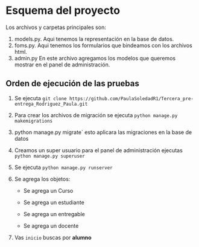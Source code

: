 
# Esquema del proyecto

Los archivos y carpetas principales son:

 1. models.py. Aqui tenemos la representación en la base de datos.
 2. foms.py. Aqui tenemos los formularios que bindeamos con los archivos html.
 3. admin.py En este archivo agregamos los modelos que queremos mostrar en el panel de administración.
 

## Orden de ejecución de las pruebas  

1. Se ejecuta `git clone https://github.com/PaulaSoledadR1/Tercera_pre-entrega_Rodriguez_Paula.git`
  

2. Para crear los archivos de migración  se ejecuta `python manage.py makemigrations`


3. python manage.py migrate` esto aplicara las migraciones en la base de datos


4.  Creamos un super usuario para el panel de administración ejecutas `python manage.py superuser` 
  

5. Se ejecuta `python manage.py runserver`


6. Se agrega los objetos:

	- Se agrega un Curso

	- Se agrega un estudiante

	- Se agrega un entregable

	- Se agrega un docente

7. Vas `inicio` buscas por **alumno** 



 
